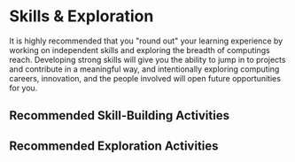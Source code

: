 # Skills & Exploration

It is highly recommended that you "round out" your learning experience by working on independent skills and exploring the breadth of computings reach. Developing strong skills will give you the ability to jump in to projects and contribute in a meaningful way, and intentionally exploring computing careers, innovation, and the people involved will open future opportunities for you.

## Recommended Skill-Building Activities



## Recommended Exploration Activities

